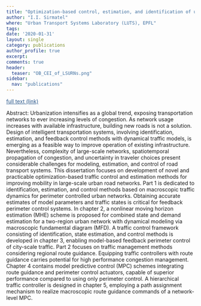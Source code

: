 ```yaml
---
title: "Optimization-based control, estimation, and identification of urban road transport systems"
author: "I.I. Sirmatel"
where: "Urban Transport Systems Laboratory (LUTS), EPFL"
tags: 
date: '2020-01-31'
layout: single
category: publications
author_profile: true
excerpt:
comments: true
header:
  teaser: "OB_CEI_of_LSURNs.png"
sidebar:
  nav: "publications"
---
```

<a href="https://infoscience.epfl.ch/record/274099/files/EPFL_TH7230.pdf" style="color: #2d5a8c; text-decoration:underline">full text (link)</a>

Abstract: Urbanization intensifies as a global trend, exposing transportation networks to ever increasing levels of congestion. As network usage increases with available infrastructure, building new roads is not a solution. Design of intelligent transportation systems, involving identification, estimation, and feedback control methods with dynamical traffic models, is emerging as a feasible way to improve operation of existing infrastructure. Nevertheless, complexity of large-scale networks, spatiotemporal propagation of congestion, and uncertainty in traveler choices present considerable challenges for modeling, estimation, and control of road transport systems. This dissertation focuses on development of novel and practicable optimization-based traffic control and estimation methods for improving mobility in large-scale urban road networks. Part 1 is dedicated to identification, estimation, and control methods based on macroscopic traffic dynamics for perimeter controlled urban networks. Obtaining accurate estimates of model parameters and traffic states is critical for feedback perimeter control systems. In chapter 2, a nonlinear moving horizon estimation (MHE) scheme is proposed for combined state and demand estimation for a two-region urban network with dynamical modeling via macroscopic fundamental diagram (MFD). A traffic control framework consisting of identification, state estimation, and control methods is developed in chapter 3, enabling model-based feedback perimeter control of city-scale traffic. Part 2 focuses on traffic management methods considering regional route guidance. Equipping traffic controllers with route guidance carries potential for high performance congestion management. Chapter 4 contains model predictive control (MPC) schemes integrating route guidance and perimeter control actuators, capable of superior performance compared to using only perimeter control. A hierarchical traffic controller is designed in chapter 5, employing a path assignment mechanism to realize macroscopic route guidance commands of a network-level MPC.
